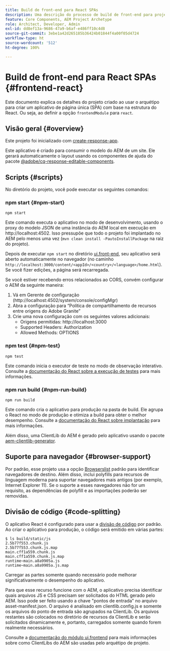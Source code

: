 ```yaml
---
title: Build de front-end para React SPAs
description: Uma descrição do processo de build de front-end para projetos de SPA baseados no React
feature: Core Components, AEM Project Archetype
role: Architect, Developer, Admin
exl-id: dd8ef13a-9686-47a9-b6af-e486ff10c4d8
source-git-commit: 3ebe1a42d265185b36424b01844f4a00f05d4724
workflow-type: ht
source-wordcount: '512'
ht-degree: 100%

---
```


# Build de front-end para React SPAs {#frontend-react}

Este documento explica os detalhes do projeto criado ao usar o arquétipo para criar um aplicativo de página única (SPA) com base na estrutura do React. Ou seja, ao definir a opção `frontendModule` para `react`.

## Visão geral {#overview}

Este projeto foi inicializado com [create-response-app](https://github.com/facebook/create-react-app).

Este aplicativo é criado para consumir o modelo do AEM de um site. Ele gerará automaticamente o layout usando os componentes de ajuda do pacote [@adobe/cq-response-editable-components](https://www.npmjs.com/package/@adobe/cq-react-editable-components).

## Scripts {#scripts}

No diretório do projeto, você pode executar os seguintes comandos:

### npm start {#npm-start}

```shell
npm start
```

Este comando executa o aplicativo no modo de desenvolvimento, usando o proxy do modelo JSON de uma instância do AEM local em execução em http://localhost:4502. Isso pressupõe que todo o projeto foi implantado no AEM pelo menos uma vez (`mvn clean install -PautoInstallPackage` na raiz do projeto).

Depois de executar `npm start` no diretório [ui.front-end](uifrontend.md), seu aplicativo será aberto automaticamente no navegador (no caminho `http://localhost:3000/content/<appId>/<country>/<language>/home.html`). Se você fizer edições, a página será recarregada.

Se você estiver recebendo erros relacionados ao CORS, convém configurar o AEM da seguinte maneira:

1. Vá em Gerente de configuração (http://localhost:4502/system/console/configMgr)
1. Abra a configuração para “Política de compartilhamento de recursos entre origens do Adobe Granite”
1. Crie uma nova configuração com os seguintes valores adicionais:
   * Origens permitidas: http://localhost:3000
   * Supported Headers: Authorization
   * Allowed Methods: OPTIONS

### npm test {#npm-test}

```shell
npm test
```

Este comando inicia o executor de teste no modo de observação interativo. Consulte a [documentação do React sobre a execução de testes](https://facebook.github.io/create-react-app/docs/running-tests) para mais informações.

### npm run build {#npm-run-build}

```shell
npm run build
```

Este comando cria o aplicativo para produção na pasta de build. Ele agrupa o React no modo de produção e otimiza a build para obter o melhor desempenho. Consulte a [documentação do React sobre implantação](https://facebook.github.io/create-react-app/docs/deployment) para mais informações.

Além disso, uma ClientLib do AEM é gerado pelo aplicativo usando o pacote [aem-clientlib-generator](https://github.com/wcm-io-frontend/aem-clientlib-generator).

## Suporte para navegador {#browser-support}

Por padrão, esse projeto usa a opção [Browserslist](https://github.com/browserslist/browserslist) padrão para identificar navegadores de destino. Além disso, inclui polyfills para recursos de linguagem moderna para suportar navegadores mais antigos (por exemplo, Internet Explorer 11). Se o suporte a esses navegadores não for um requisito, as dependências de polyfill e as importações poderão ser removidas.

## Divisão de código {#code-splitting}

O aplicativo React é configurado para usar a [divisão de código](https://webpack.js.org/guides/code-splitting) por padrão. Ao criar o aplicativo para produção, o código será emitido em várias partes:

```shell
$ ls build/static/js
2.5b77f553.chunk.js
2.5b77f553.chunk.js.map
main.cff1a559.chunk.js
main.cff1a559.chunk.js.map
runtime~main.a8a9905a.js
runtime~main.a8a9905a.js.map
```

Carregar as partes somente quando necessário pode melhorar significativamente o desempenho do aplicativo.

Para que esse recurso funcione com o AEM, o aplicativo precisa identificar quais arquivos JS e CSS precisam ser solicitados do HTML gerado pelo AEM. Isso pode ser feito usando a chave &quot;pontos de entrada&quot; no arquivo asset-manifest.json. O arquivo é analisado em clientlib.config.js e somente os arquivos do ponto de entrada são agrupados na ClientLib. Os arquivos restantes são colocados no diretório de recursos da ClientLib e serão solicitados dinamicamente e, portanto, carregados somente quando forem realmente necessários.

Consulte a [documentação do módulo ui.frontend](uifrontend.md#clientlibs) para mais informações sobre como ClientLibs do AEM são usadas pelo arquétipo de projeto.
